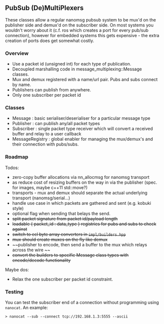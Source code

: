 ## PubSub (De)MultiPlexers

These classes allow a regular nanomsg pubsub system to be mux'd on the publisher side and demux'd
on the subscriber side. On most systems you wouldn't worry about it (c.f. ros which
creates a port for every pub/sub connection), however for embedded systems this gets expensive -
the extra creation of ports does get somewhat costly.

### Overview

* Use a packet id (unsigned int) for each type of publication.
* Decoupled marshalling code in message_multiplexing::Message<T> classes.
* Mux and demux registered with a name/url pair. Pubs and subs connect by name.
* Publishers can publish from anywhere.
* Only one subscriber per packet id

### Classes

* Message : basic serialiser/deserialiser for a particular message type
* Publisher : can publish any/all packet types
* Subscriber : single packet type receiver which will convert a received buffer and relay to a user callback
* MessageRegistry : global enabler for managing the mux/demux's and their connection with pubs/subs.

### Roadmap

Todos:

* zero-copy buffer allocations via nn_allocmsg for nanomsg transport
 * as reduce cost of resizing buffers on the way in via the publisher (spec. for images, maybe c++11 std::move?)
* transports - mux and demux should separate the actual underlying transport (nanomsg/serial...)
* handle use case in which packets are gathered and sent (e.g. kobuki style)
 * optional flag when sending that belays the send.
 * ~~split packet signature from packet id/payload length~~
* ~~loadable { packet_id : data_type } registries for pubs and subs to check against~~
* ~~switch to ecl byte array converters in `impl/builders.hpp`~~
* ~~mux should create muxes on the fly like demux~~
 * ~~publisher to encode, then send a buffer to the mux which relays across the wire ~~
* ~~convert the builders to specific Message class types with encode/decode functionality~~

Maybe dos:

* Relax the one subscriber per packet id constraint.

### Testing

You can test the subscriber end of a connection without programming using `nanocat`. An example:

```
> nanocat --sub --connect tcp://192.168.1.3:5555 --ascii
```
